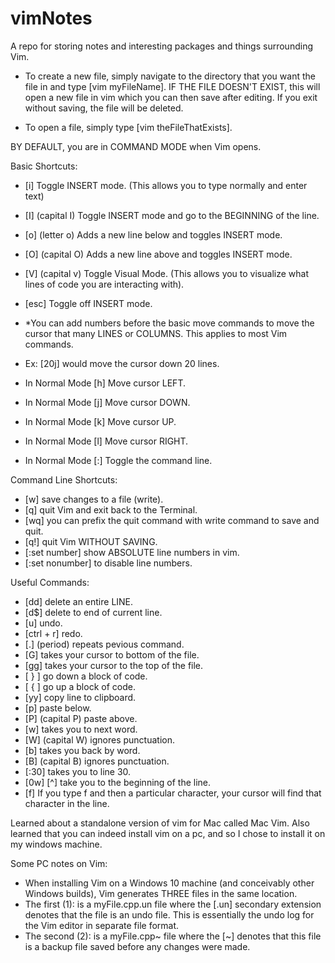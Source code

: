 # vimNotes
A repo for storing notes and interesting packages and things surrounding Vim.

- To create a new file, simply navigate to the directory that you want the file in and
type [vim myFileName]. IF THE FILE DOESN'T EXIST, this will open a new file in vim which
you can then save after editing. If you exit without saving, the file will be deleted.

- To open a file, simply type [vim theFileThatExists].

BY DEFAULT, you are in COMMAND MODE when Vim opens.

Basic Shortcuts:
- [i] Toggle INSERT mode. (This allows you to type normally and enter text)
- [I] (capital I) Toggle INSERT mode and go to the BEGINNING of the line.
- [o] (letter o) Adds a new line below and toggles INSERT mode.
- [O] (capital O) Adds a new line above and toggles INSERT mode.
- [V] (capital v) Toggle Visual Mode. (This allows you to visualize what lines of code you are interacting with).
- [esc] Toggle off INSERT mode.
- *You can add numbers before the basic move commands to move the cursor that many LINES or COLUMNS. This applies to most Vim commands.
- Ex: [20j] would move the cursor down 20 lines.
- In Normal Mode [h] Move cursor LEFT.
- In Normal Mode [j] Move cursor DOWN.
- In Normal Mode [k] Move cursor UP.
- In Normal Mode [l] Move cursor RIGHT.

- In Normal Mode [:] Toggle the command line.

Command Line Shortcuts:
- [w] save changes to a file (write).
- [q] quit Vim and exit back to the Terminal.
- [wq] you can prefix the quit command with write command to save and quit.
- [q!] quit Vim WITHOUT SAVING.
- [:set number] show ABSOLUTE line numbers in vim.
- [:set nonumber] to disable line numbers.

Useful Commands:
- [dd] delete an entire LINE.
- [d$] delete to end of current line.
- [u] undo.
- [ctrl + r] redo.
- [.] (period) repeats pevious command.
- [G] takes your cursor to bottom of the file.
- [gg] takes your cursor to the top of the file.
- [ } ] go down a block of code.
- [ { ] go up a block of code.
- [yy] copy line to clipboard.
- [p] paste below.
- [P] (capital P) paste above.
- [w] takes you to next word.
- [W] (capital W) ignores punctuation.
- [b] takes you back by word.
- [B] (capital B) ignores punctuation.
- [:30] takes you to line 30.
- [0w] [^] take you to the beginning of the line.
- [f] If you type f and then a particular character, your cursor will find that character in the line.

Learned about a standalone version of vim for Mac called Mac Vim.
Also learned that you can indeed install vim on a pc, and so I chose to install it on my windows machine.

Some PC notes on Vim:
- When installing Vim on a Windows 10 machine (and conceivably other Windows builds), Vim generates THREE files in the same location.
- The first (1): is a myFile.cpp.un file where the [.un] secondary extension denotes that the file is an undo file. This is essentially the undo log for the Vim editor in separate file format.
- The second (2): is a myFile.cpp~ file where the [~] denotes that this file is a backup file saved before any changes were made.
